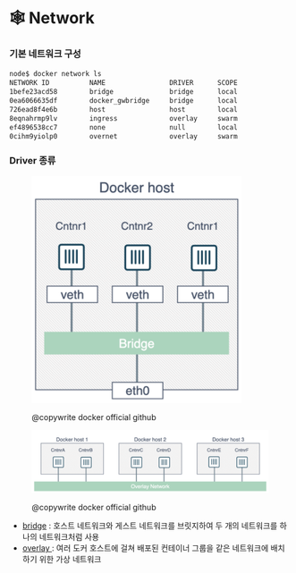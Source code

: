 # 🕸️ Network

### 기본 네트워크 구성

```
node$ docker network ls
NETWORK ID          NAME                DRIVER      SCOPE
1befe23acd58        bridge              bridge      local
0ea6066635df        docker_gwbridge     bridge      local
726ead8f4e6b        host                host        local
8eqnahrmp9lv        ingress             overlay     swarm
ef4896538cc7        none                null        local
0cihm9yiolp0        overnet             overlay     swarm
```

### Driver 종류

<figure><img src="../../../.gitbook/assets/image (9) (1).png" alt="" width="375"><figcaption><p>@copywrite docker official github</p></figcaption></figure>

<figure><img src="../../../.gitbook/assets/image (10) (1).png" alt=""><figcaption><p>@copywrite docker official github</p></figcaption></figure>

* [bridge](https://github.com/docker/labs/blob/master/networking/A2-bridge-networking.md) :  호스트 네트워크와 게스트 네트워크를 브릿지하여 두 개의 네트워크를 하나의 네트워크처럼 사용
* [overlay ](https://github.com/docker/labs/blob/master/networking/A3-overlay-networking.md): 여러 도커 호스트에 걸쳐 배포된 컨테이너 그룹을 같은 네트워크에 배치하기 위한  가상 네트워크&#x20;

